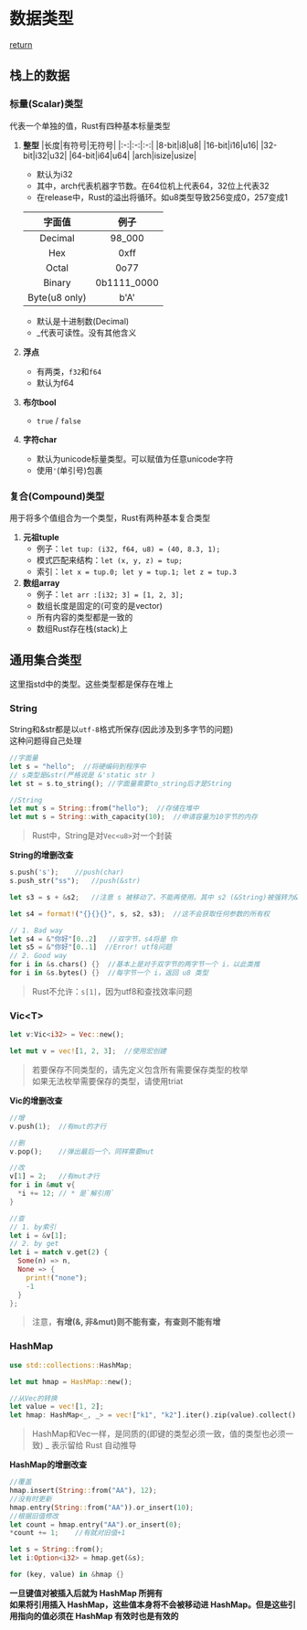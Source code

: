# 数据类型
[return](../README.md)

## 栈上的数据
### 标量(Scalar)类型
代表一个单独的值，Rust有四种基本标量类型<br>
1. **整型**
    |长度|有符号|无符号|
    |:-:|:-:|:-:|
    |8-bit|i8|u8|
    |16-bit|i16|u16|
    |32-bit|i32|u32|
    |64-bit|i64|u64|
    |arch|isize|usize|
    - 默认为i32
    - 其中，arch代表机器字节数。在64位机上代表64，32位上代表32
    - 在release中，Rust的溢出将循环。如u8类型导致256变成0，257变成1

    |字面值|例子|
    |:-:|:-:|
    |Decimal|98_000|
    |Hex|0xff|
    |Octal|0o77|
    |Binary|0b1111_0000|
    |Byte(u8 only)|b'A'|
    - 默认是十进制数(Decimal)
    - _代表可读性。没有其他含义
2. **浮点**
    - 有两类，`f32`和`f64`
    - 默认为f64
3. **布尔bool**
    - `true` / `false`
4. **字符char**
    - 默认为unicode标量类型。可以赋值为任意unicode字符
    - 使用`'`(单引号)包裹
### 复合(Compound)类型
用于将多个值组合为一个类型，Rust有两种基本复合类型<br>
1. **元祖tuple**
    - 例子：`let tup: (i32, f64, u8) = (40, 8.3, 1);`
    - 模式匹配来结构：`let (x, y, z) = tup;`
    - 索引：`let x = tup.0; let y = tup.1; let z = tup.3`
2. **数组array**
    - 例子：`let arr :[i32; 3] = [1, 2, 3];`
    - 数组长度是固定的(可变的是vector)
    - 所有内容的类型都是一致的
    - 数组Rust存在栈(stack)上

## 通用集合类型
这里指std中的类型。这些类型都是保存在堆上
### String
String和&str都是以`utf-8`格式所保存(因此涉及到多字节的问题)<br>
这种问题得自己处理
```rs
//字面量
let s = "hello";  //将硬编码到程序中
// s类型是&str(严格说是 &'static str )
let st = s.to_string(); //字面量需要to_string后才是String

//String
let mut s = String::from("hello");  //存储在堆中
let mut s = String::with_capacity(10);  //申请容量为10字节的内存
```
> Rust中，String是对`Vec<u8>`对一个封装

**String的增删改查**
```rs
s.push('s');    //push(char)
s.push_str("ss");   //push(&str)

let s3 = s + &s2;   //注意 s 被移动了，不能再使用。其中 s2 (&String)被强转为&str

let s4 = format!("{}{}{}", s, s2, s3);  //这不会获取任何参数的所有权

// 1. Bad way
let s4 = &"你好"[0..2]   //双字节，s4将是 你
let s5 = &"你好"[0..1]  //Error! utf8问题
// 2. Good way
for i in &s.chars() {}  //基本上是对于双字节的两字节一个 i，以此类推
for i in &s.bytes() {}  //每字节一个 i，返回 u8 类型
```
> Rust不允许：`s[1]`，因为utf8和查找效率问题

### Vic\<T>
```rs
let v:Vic<i32> = Vec::new();

let mut v = vec![1, 2, 3];  //使用宏创建
```
> 若要保存不同类型的，请先定义包含所有需要保存类型的枚举<br>
> 如果无法枚举需要保存的类型，请使用triat

**Vic的增删改查**
```rs
//增
v.push(1);  //有mut的才行

//删
v.pop();    //弹出最后一个，同样需要mut

//改
v[1] = 2;   //有mut才行
for i in &mut v{
  *i += 12; // * 是`解引用`
}

//查
// 1. by索引
let i = &v[1];
// 2. by get
let i = match v.get(2) {
  Some(n) => n,
  None => {
    print!("none");
    -1
  }
};
```
> 注意，**有增(&, 非&mut)则不能有查，有查则不能有增**
### HashMap
```rs
use std::collections::HashMap;

let mut hmap = HashMap::new();

//从Vec的转换
let value = vec![1, 2];
let hmap: HashMap<_, _> = vec!["k1", "k2"].iter().zip(value).collect();
```
> HashMap和Vec一样，是同质的(即键的类型必须一致，值的类型也必须一致)
> _ 表示留给 Rust 自动推导

**HashMap的增删改查**
```rs
//覆盖
hmap.insert(String::from("AA"), 12);
//没有时更新
hmap.entry(String::from("AA")).or_insert(10);
//根据旧值修改
let count = hmap.entry("AA").or_insert(0);
*count += 1;    //有就对旧值+1

let s = String::from();
let i:Option<i32> = hmap.get(&s);

for (key, value) in &hmap {}
```

**一旦键值对被插入后就为 HashMap 所拥有**<br>
**如果将引用插入 HashMap，这些值本身将不会被移动进 HashMap。但是这些引用指向的值必须在 HashMap 有效时也是有效的**
